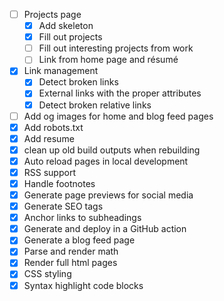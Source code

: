 - [ ] Projects page
  - [x] Add skeleton
  - [x] Fill out projects
  - [ ] Fill out interesting projects from work
  - [ ] Link from home page and résumé
- [x] Link management
  - [x] Detect broken links
  - [x] External links with the proper attributes
  - [x] Detect broken relative links
- [ ] Add og images for home and blog feed pages
- [x] Add robots.txt
- [x] Add resume
- [x] clean up old build outputs when rebuilding
- [x] Auto reload pages in local development
- [x] RSS support
- [x] Handle footnotes
- [x] Generate page previews for social media
- [x] Generate SEO tags
- [x] Anchor links to subheadings
- [x] Generate and deploy in a GitHub action
- [x] Generate a blog feed page
- [x] Parse and render math
- [x] Render full html pages
- [x] CSS styling
- [x] Syntax highlight code blocks
